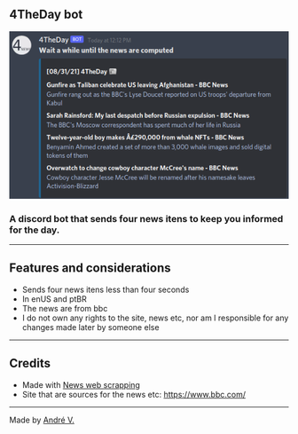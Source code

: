## 4TheDay bot
<img src="images/example.png">

### A discord bot that sends four news itens to keep you informed for the day.

---

## Features and considerations

* Sends four news itens less than four seconds
* In enUS and ptBR
* The news are from bbc
* I do not own any rights to the site, news etc, nor am I responsible for any changes made later by someone else

---

## Credits
* Made with [News web scrapping](https://github.com/Dedsd/4TheNews-Web-Scraping)
* Site that are sources for the news etc: https://www.bbc.com/

---

Made by [André V.](https://github.com/Dedsd)